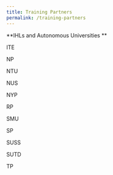 ```yaml
---
title: Training Partners
permalink: /training-partners
---
```

**IHLs and Autonomous Universities
**

ITE

NP

NTU

NUS

NYP

RP

SMU

SP

SUSS

SUTD

TP